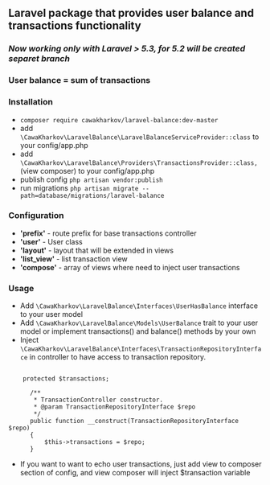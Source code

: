 ## Laravel package that provides user balance and transactions functionality

### *Now working only with Laravel > 5.3, for 5.2 will be created separet branch*

### User balance = sum of transactions

### Installation

 - ```composer require cawakharkov/laravel-balance:dev-master```
 - add ```\CawaKharkov\LaravelBalance\LaravelBalanceServiceProvider::class``` to your config/app.php
 - add ```\CawaKharkov\LaravelBalance\Providers\TransactionsProvider::class,```(view composer) to your config/app.php
 - publish config ```php artisan vendor:publish```
 - run migrations ```php artisan migrate --path=database/migrations/laravel-balance```
 
 
### Configuration
  - **'prefix'** - route prefix for base transactions controller 
  - **'user'** - User class
  - **'layout'** -  layout that will be extended in views
  - **'list_view'** - list transaction view
  - **'compose'** - array of views where need to inject user transactions
  
### Usage
  - Add  ```\CawaKharkov\LaravelBalance\Interfaces\UserHasBalance``` interface to your user model
  - Add ```\CawaKharkov\LaravelBalance\Models\UserBalance``` trait to your user model
   or implement transactions() and balance() methods by your own
  - Inject ```\CawaKharkov\LaravelBalance\Interfaces\TransactionRepositoryInterface``` in controller to have access to transaction repository.
  
   ```
   
       protected $transactions;
     
         /**
          * TransactionController constructor.
          * @param TransactionRepositoryInterface $repo
          */
         public function __construct(TransactionRepositoryInterface $repo)
         {
             $this->transactions = $repo;
         }
   ```    
   
     
  - If you want to want to echo user transactions, just add view to composer section of config, 
   and view composer will inject $transaction variable  
   
